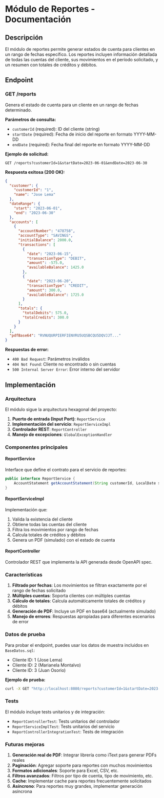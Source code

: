 # Módulo de Reportes - Documentación

## Descripción
El módulo de reportes permite generar estados de cuenta para clientes en un rango de fechas específico. Los reportes incluyen información detallada de todas las cuentas del cliente, sus movimientos en el período solicitado, y un resumen con totales de créditos y débitos.

## Endpoint

### GET /reports
Genera el estado de cuenta para un cliente en un rango de fechas determinado.

**Parámetros de consulta:**
- `customerId` (required): ID del cliente (string)
- `startDate` (required): Fecha de inicio del reporte en formato YYYY-MM-DD
- `endDate` (required): Fecha final del reporte en formato YYYY-MM-DD

**Ejemplo de solicitud:**
```http
GET /reports?customerId=1&startDate=2023-06-01&endDate=2023-06-30
```

**Respuesta exitosa (200 OK):**
```json
{
  "customer": {
    "customerId": "1",
    "name": "Jose Lema"
  },
  "dateRange": {
    "start": "2023-06-01",
    "end": "2023-06-30"
  },
  "accounts": [
    {
      "accountNumber": "478758",
      "accountType": "SAVINGS",
      "initialBalance": 2000.0,
      "transactions": [
        {
          "date": "2023-06-15",
          "transactionType": "DEBIT",
          "amount": -575.0,
          "availableBalance": 1425.0
        },
        {
          "date": "2023-06-20",
          "transactionType": "CREDIT",
          "amount": 300.0,
          "availableBalance": 1725.0
        }
      ],
      "totals": {
        "totalDebits": 575.0,
        "totalCredits": 300.0
      }
    }
  ],
  "pdfBase64": "RVNUQURPIERFIENVRU5UQSBCQU5DQVJJT..."
}
```

**Respuestas de error:**
- `400 Bad Request`: Parámetros inválidos
- `404 Not Found`: Cliente no encontrado o sin cuentas
- `500 Internal Server Error`: Error interno del servidor

## Implementación

### Arquitectura
El módulo sigue la arquitectura hexagonal del proyecto:

1. **Puerto de entrada (Input Port)**: `ReportService`
2. **Implementación del servicio**: `ReportServiceImpl`
3. **Controlador REST**: `ReportController`
4. **Manejo de excepciones**: `GlobalExceptionHandler`

### Componentes principales

#### ReportService
Interface que define el contrato para el servicio de reportes:
```java
public interface ReportService {
    AccountStatement getAccountStatement(String customerId, LocalDate startDate, LocalDate endDate);
}
```

#### ReportServiceImpl
Implementación que:
1. Valida la existencia del cliente
2. Obtiene todas las cuentas del cliente
3. Filtra los movimientos por rango de fechas
4. Calcula totales de créditos y débitos
5. Genera un PDF (simulado) con el estado de cuenta

#### ReportController
Controlador REST que implementa la API generada desde OpenAPI spec.

### Características

1. **Filtrado por fechas**: Los movimientos se filtran exactamente por el rango de fechas solicitado
2. **Múltiples cuentas**: Soporta clientes con múltiples cuentas
3. **Cálculo de totales**: Calcula automáticamente totales de créditos y débitos
4. **Generación de PDF**: Incluye un PDF en base64 (actualmente simulado)
5. **Manejo de errores**: Respuestas apropiadas para diferentes escenarios de error

### Datos de prueba
Para probar el endpoint, puedes usar los datos de muestra incluidos en `BaseDatos.sql`:

- Cliente ID: 1 (Jose Lema)
- Cliente ID: 2 (Marianela Montalvo)
- Cliente ID: 3 (Juan Osorio)

**Ejemplo de prueba:**
```bash
curl -X GET "http://localhost:8080/reports?customerId=1&startDate=2023-01-01&endDate=2023-12-31"
```

### Tests
El módulo incluye tests unitarios y de integración:

- `ReportControllerTest`: Tests unitarios del controlador
- `ReportServiceImplTest`: Tests unitarios del servicio
- `ReportControllerIntegrationTest`: Tests de integración

### Futuras mejoras
1. **Generación real de PDF**: Integrar librería como iText para generar PDFs reales
2. **Paginación**: Agregar soporte para reportes con muchos movimientos
3. **Formatos adicionales**: Soporte para Excel, CSV, etc.
4. **Filtros avanzados**: Filtros por tipo de cuenta, tipo de movimiento, etc.
5. **Cache**: Implementar cache para reportes frecuentemente solicitados
6. **Asíncrono**: Para reportes muy grandes, implementar generación asíncrona